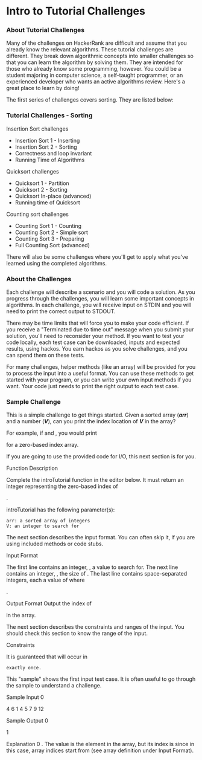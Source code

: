 # Intro to Tutorial Challenges

### About Tutorial Challenges

Many of the challenges on HackerRank are difficult and assume that you already know the relevant algorithms. These tutorial challenges are different. They break down algorithmic concepts into smaller challenges so that you can learn the algorithm by solving them. They are intended for those who already know some programming, however. You could be a student majoring in computer science, a self-taught programmer, or an experienced developer who wants an active algorithms review. Here's a great place to learn by doing!

The first series of challenges covers sorting. They are listed below:

### Tutorial Challenges - Sorting

Insertion Sort challenges

- Insertion Sort 1 - Inserting
- Insertion Sort 2 - Sorting
- Correctness and loop invariant
- Running Time of Algorithms

Quicksort challenges

- Quicksort 1 - Partition
- Quicksort 2 - Sorting
- Quicksort In-place (advanced)
- Running time of Quicksort

Counting sort challenges

- Counting Sort 1 - Counting
- Counting Sort 2 - Simple sort
- Counting Sort 3 - Preparing
- Full Counting Sort (advanced)

There will also be some challenges where you'll get to apply what you've learned using the completed algorithms.

### About the Challenges

Each challenge will describe a scenario and you will code a solution. As you progress through the challenges, you will learn some important concepts in algorithms. In each challenge, you will receive input on STDIN and you will need to print the correct output to STDOUT.

There may be time limits that will force you to make your code efficient. If you receive a "Terminated due to time out" message when you submit your solution, you'll need to reconsider your method. If you want to test your code locally, each test case can be downloaded, inputs and expected results, using hackos. You earn hackos as you solve challenges, and you can spend them on these tests.

For many challenges, helper methods (like an array) will be provided for you to process the input into a useful format. You can use these methods to get started with your program, or you can write your own input methods if you want. Your code just needs to print the right output to each test case.

### Sample Challenge

This is a simple challenge to get things started. Given a sorted array (***arr***) and a number (***V***), can you print the index location of ***V*** in the array?

For example, if
and , you would print

for a zero-based index array.

If you are going to use the provided code for I/O, this next section is for you.

Function Description

Complete the introTutorial function in the editor below. It must return an integer representing the zero-based index of

.

introTutorial has the following parameter(s):

    arr: a sorted array of integers
    V: an integer to search for

The next section describes the input format. You can often skip it, if you are using included methods or code stubs.

Input Format

The first line contains an integer,
, a value to search for.
The next line contains an integer, , the size of . The last line contains space-separated integers, each a value of where

.

Output Format
Output the index of

in the array.

The next section describes the constraints and ranges of the input. You should check this section to know the range of the input.

Constraints

It is guaranteed that will occur in

    exactly once.

This "sample" shows the first input test case. It is often useful to go through the sample to understand a challenge.

Sample Input 0

4
6
1 4 5 7 9 12

Sample Output 0

1

Explanation 0
. The value is the element in the array, but its index is since in this case, array indices start from (see array definition under Input Format).
